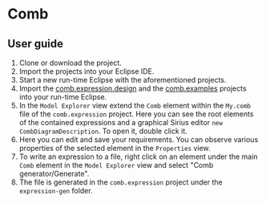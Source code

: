# Comb

## User guide

1. Clone or download the project.
2. Import the projects into your Eclipse IDE.
3. Start a new run-time Eclipse with the aforementioned projects.
4. Import the [comb.expression.design](https://github.com/sarvaryk/Comb/tree/master/comb.expression.design) and the [comb.examples](https://github.com/sarvaryk/Comb/tree/master/comb.examples) projects into your run-time Eclipse.
5. In the `Model Explorer` view extend the `Comb` element within the `My.comb` file of the `comb.expression` project. Here you can see the root elements of the contained expressions and a graphical Sirius editor `new CombDiagramDescription`. To open it, double click it.
6. Here you can edit and save your requirements. You can observe various properties of the selected element in the `Properties` view.
7. To write an expression to a file, right click on an element under the main `Comb` element in the `Model Explorer` view and select "Comb generator/Generate".
8. The file is generated in the `comb.expression` project under the `expression-gen` folder.

